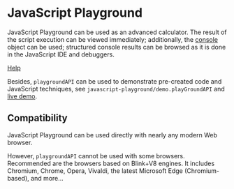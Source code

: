 # JavaScript Playground

JavaScript Playground can be used as an advanced calculator. The result of the script execution can be viewed immediately; additionally, the [console](https://developer.mozilla.org/en-US/docs/Web/API/console) object can be used; structured console results can be browsed as it is done in the JavaScript IDE and debuggers.

[Help](https://SAKryukov.github.io/javascript-playground/JavaScript.Playground/help.html)

Besides, `playgroundAPI` can be used to demonstrate pre-created code and JavaScript techniques, see `javascript-playground/demo.playGroundAPI` and [live demo](https://SAKryukov.github.io/javascript-playground/demo.playGroundAPI/).

## Compatibility

JavaScript Playground can be used directly with nearly any modern Web browser.

However, `playgroundAPI` cannot be used with some browsers. Recommended are the browsers based on Blink+V8 engines. It includes Chromium, Chrome, Opera, Vivaldi, the latest Microsoft Edge (Chromium-based), and more...
